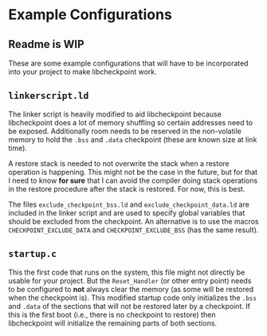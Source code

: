 # Example Configurations

## Readme is WIP

These are some example configurations that will have to be incorporated into your
project to make libcheckpoint work.

## `linkerscript.ld`
The linker script is heavily modified to aid libcheckpoint because libcheckpoint does a lot of memory shuffling so certain addresses need to be exposed. Additionally room needs to be reserved in the non-volatile memory to hold the `.bss` and `.data` checkpoint (these are known size at link time).

A restore stack is needed to not overwrite the stack when a restore operation is happening.
This might not be the case in the future, but for that I need to know **for sure** that I can avoid the compiler
doing stack operations in the restore procedure after the stack is restored. For now, this is best.

The files `exclude_checkpoint_bss.ld` and `exclude_checkpoint_data.ld` are included in the linker script and are used to specify global variables that should be excluded from the checkpoint. An alternative is to use the macros `CHECKPOINT_EXCLUDE_DATA` and `CHECKPOINT_EXCLUDE_BSS` (has the same result).

## `startup.c`
This the first code that runs on the system, this file might not directly
be usable for your project. But the `Reset_Handler` (or other entry point) needs to be configured
to **not** always clear the memory (as some will be restored when the checkpoint is).
This modified startup code only initializes the `.bss` and `.data` of the sections that will not be restored later by a checkpoint.
If this is the first boot (i.e., there is no checkpoint to restore) then libcheckpoint will initialize the remaining parts of both sections.

